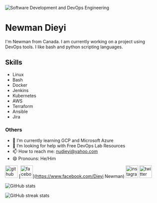 <!-- ### Hi there 👋

I'm Newman from Canada. I am currently working on a project using DevOps tools. I like bash and python scripting languages.
I am looking for help with free practice lab resources for DevOps.
You can reach me at nudieyi@yahoo.com


[![Anurag's GitHub stats](https://github-readme-stats.vercel.app/api?username=nudieyi)](https://github.com/anuraghazra/github-readme-stats)

-->

![Software Development and DevOps Engineering](https://encrypted-tbn0.gstatic.com/images?q=tbn:ANd9GcTQPWARjnK1M2X6gPQeh_pdvvz-2zldRaMZqQ&usqp=CAU)

# Newman Dieyi
I'm Newman from Canada. I am currently working on a project using DevOps tools. I like bash and python scripting languages. 

## Skills
* Linux
* Bash
* Docker
* Jenkins
* Kubernetes
* AWS
* Terraform
* Ansible
* Jira

### Others
- 🌱 I’m currently learning GCP and Microsoft Azure 
- 🤔 I’m looking for help with Free DevOps Lab Resources 
- 📫 How to reach me: nudieyi@yahoo.com 
- 😄 Pronouns: He/Him 


[<img src='https://cdn.jsdelivr.net/npm/simple-icons@3.0.1/icons/github.svg' alt='github' height='40'>](https://github.com/nudieyi)  [<img src='https://cdn.jsdelivr.net/npm/simple-icons@3.0.1/icons/facebook.svg' alt='facebook' height='40'>](https://www.facebook.com/Dieyi Newman)  [<img src='https://cdn.jsdelivr.net/npm/simple-icons@3.0.1/icons/instagram.svg' alt='instagram' height='40'>](https://www.instagram.com/@nmdieyi/)  [<img src='https://cdn.jsdelivr.net/npm/simple-icons@3.0.1/icons/twitter.svg' alt='twitter' height='40'>](https://twitter.com/@nmhugo)  

![GitHub stats](https://github-readme-stats.vercel.app/api?username=nudieyi&show_icons=true)  

![GitHub streak stats](https://streak-stats.demolab.com/?user=nudieyi)  




<!--
**nudieyi/nudieyi** is a ✨ _special_ ✨ repository because its `README.md` (this file) appears on your GitHub profile.

Here are some ideas to get you started:

- 🔭 I’m currently working on ...
- 🌱 I’m currently learning ...
- 👯 I’m looking to collaborate on ...
- 🤔 I’m looking for help with ...
- 💬 Ask me about ...
- 📫 How to reach me: ...
- 😄 Pronouns: ...
- ⚡ Fun fact: ...
-->
